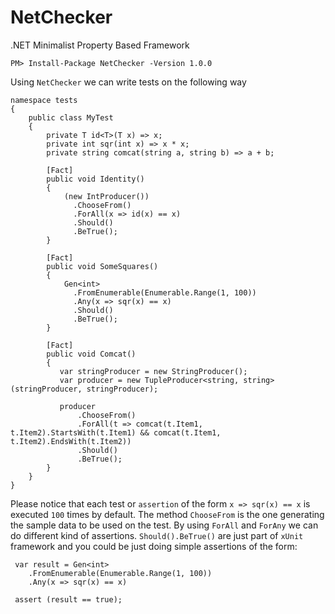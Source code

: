 # NetChecker
.NET Minimalist Property Based Framework

```
PM> Install-Package NetChecker -Version 1.0.0
```

Using  `NetChecker` we can write tests on the following way

```
namespace tests
{
    public class MyTest
    {
        private T id<T>(T x) => x;
        private int sqr(int x) => x * x;
        private string comcat(string a, string b) => a + b; 

        [Fact]
        public void Identity()
        {
            (new IntProducer())
              .ChooseFrom()
              .ForAll(x => id(x) == x)
              .Should()
              .BeTrue();
        }

        [Fact]
        public void SomeSquares()
        {
            Gen<int>
              .FromEnumerable(Enumerable.Range(1, 100))
              .Any(x => sqr(x) == x)
              .Should()
              .BeTrue();
        }

        [Fact]
        public void Comcat()
        {
           var stringProducer = new StringProducer(); 
           var producer = new TupleProducer<string, string>(stringProducer, stringProducer);

           producer
               .ChooseFrom()
               .ForAll(t => comcat(t.Item1, t.Item2).StartsWith(t.Item1) && comcat(t.Item1, t.Item2).EndsWith(t.Item2))
               .Should()
               .BeTrue();
        } 
    }
}
```
Please notice that each test or `assertion` of the form `x => sqr(x) == x` is executed `100` times by default. The method `ChooseFrom` is the one generating the sample data to be used on the test. By using `ForAll` and `ForAny` we can do different kind of assertions. `Should().BeTrue()` are just part of `xUnit` framework and you could be just doing simple assertions of the form:
```
 var result = Gen<int>
    .FromEnumerable(Enumerable.Range(1, 100))
    .Any(x => sqr(x) == x)
   
 assert (result == true);
```
